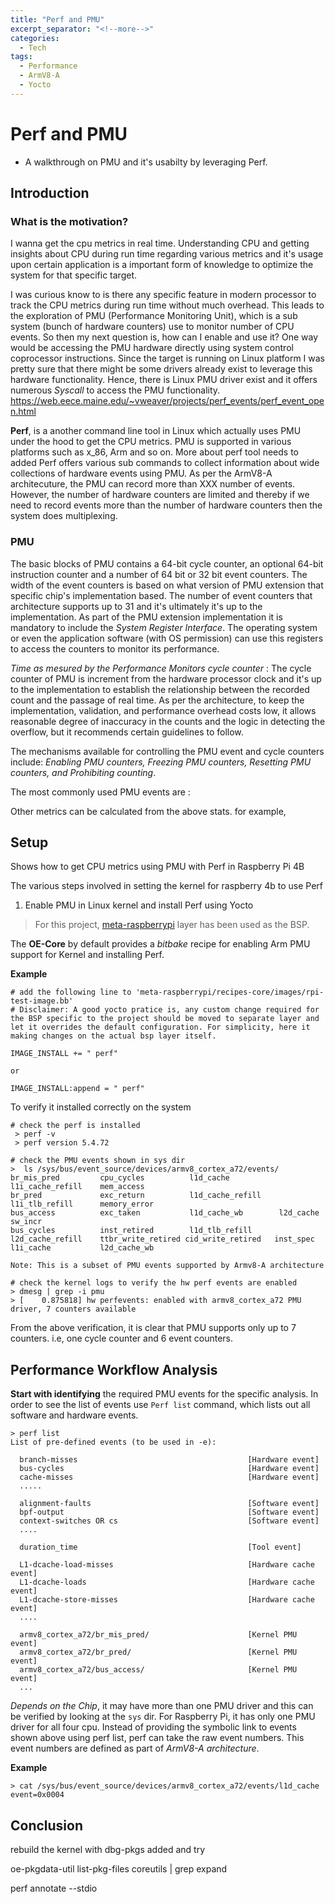 ```yaml
---
title: "Perf and PMU"
excerpt_separator: "<!--more-->"
categories:
  - Tech
tags:
  - Performance
  - ArmV8-A
  - Yocto
---
```


# Perf and PMU
 - A walkthrough on PMU and it's usabilty by leveraging Perf.

## Introduction

### What is the motivation?

I wanna get the cpu metrics in real time. Understanding CPU and getting insights about CPU during run time regarding various metrics and it's usage upon certain application is a important form of knowledge to optimize the system for that specific target.

I was curious know to is there any specific feature in modern processor to track the CPU metrics during run time without much overhead. This leads to the exploration of PMU (Performance Monitoring Unit), which is a sub system (bunch of hardware counters) use to monitor number of CPU events. So then my next question is, how can I enable and use it? One way would be accessing the PMU hardware directly using system control coprocessor instructions. Since the target is running on Linux platform I was pretty sure that there might be some drivers already exist to leverage this hardware functionality. Hence, there is Linux PMU driver exist and it offers numerous *Syscall* to access the PMU functionality. https://web.eece.maine.edu/~vweaver/projects/perf_events/perf_event_open.html

**Perf**, is a another command line tool in Linux which actually uses PMU under the hood to get the CPU metrics. PMU is supported in various platforms such as x_86, Arm and so on.
More about perf tool needs to added
Perf offers various sub commands to collect information about wide collections of hardware events using PMU. As per the ArmV8-A architecuture, the PMU can record more than XXX number of events. However, the number of hardware counters are limited and thereby if we need to record events more than the number of hardware counters then the system does multiplexing.

### PMU

The basic blocks of PMU contains a 64-bit cycle counter, an optional 64-bit instruction counter and a number of 64 bit or 32 bit event counters. The width of the event counters is based on what version of PMU extension that specific chip's implementation based. The number of event counters that architecture supports up to 31 and it's ultimately it's up to the implementation. As part of the PMU extension implementation it is mandatory to include the *System Register Interface*. The operating system or even the application software (with OS permission) can use this registers to access the counters to monitor its performance.

*Time as mesured by the Performance Monitors cycle counter* : The cycle counter of PMU is increment from the hardware processor clock and it's up to the implementation to establish the relationship between the recorded count and the passage of real time. As per the architecture, to keep the implementation, validation, and performance overhead costs low, it allows reasonable degree of inaccuracy in the counts and the logic in detecting the overflow, but it recommends certain guidelines to follow.

The mechanisms available for controlling the PMU event and cycle counters include: *Enabling PMU counters, Freezing PMU counters, Resetting PMU counters, and Prohibiting counting*.

The most commonly used PMU events are :

Other metrics can be calculated from the above stats. for example,

## Setup

Shows how to get CPU metrics using PMU with Perf in Raspberry Pi 4B

The various steps involved in setting the kernel for raspberry 4b to use Perf

1. Enable PMU in Linux kernel and install Perf using Yocto
  > For this project, [meta-raspberrypi](https://git.yoctoproject.org/meta-raspberrypi/log/?h=dunfell) layer has been used as the BSP.

  The **OE-Core** by default provides a *bitbake* recipe for enabling Arm PMU support for Kernel and installing Perf.

  **Example**

  ```
  # add the following line to 'meta-raspberrypi/recipes-core/images/rpi-test-image.bb'
  # Disclaimer: A good yocto pratice is, any custom change required for the BSP specific to the project should be moved to separate layer and let it overrides the default configuration. For simplicity, here it making changes on the actual bsp layer itself.

  IMAGE_INSTALL += " perf"

  or

  IMAGE_INSTALL:append = " perf"

  ```

  To verify it installed correctly on the system

  ```
  # check the perf is installed
   > perf -v
   > perf version 5.4.72

  # check the PMU events shown in sys dir
  >  ls /sys/bus/event_source/devices/armv8_cortex_a72/events/
  br_mis_pred         cpu_cycles          l1d_cache           l1i_cache_refill    mem_access
  br_pred             exc_return          l1d_cache_refill    l1i_tlb_refill      memory_error
  bus_access          exc_taken           l1d_cache_wb        l2d_cache           sw_incr
  bus_cycles          inst_retired        l1d_tlb_refill      l2d_cache_refill    ttbr_write_retired cid_write_retired   inst_spec           l1i_cache           l2d_cache_wb

  Note: This is a subset of PMU events supported by Armv8-A architecture

  # check the kernel logs to verify the hw perf events are enabled
  > dmesg | grep -i pmu
  > [    0.875818] hw perfevents: enabled with armv8_cortex_a72 PMU driver, 7 counters available
  ```
  From the above verification, it is clear that PMU supports only up to 7 counters. i.e, one cycle counter and 6 event counters.

## Performance Workflow Analysis

**Start with identifying** the required PMU events for the specific analysis. In order to see the list of events use `Perf list` command, which lists out all software and hardware events.

```
> perf list
List of pre-defined events (to be used in -e):

  branch-misses                                      [Hardware event]
  bus-cycles                                         [Hardware event]
  cache-misses                                       [Hardware event]
  .....

  alignment-faults                                   [Software event]
  bpf-output                                         [Software event]
  context-switches OR cs                             [Software event]
  ....

  duration_time                                      [Tool event]

  L1-dcache-load-misses                              [Hardware cache event]
  L1-dcache-loads                                    [Hardware cache event]
  L1-dcache-store-misses                             [Hardware cache event]
  ....

  armv8_cortex_a72/br_mis_pred/                      [Kernel PMU event]
  armv8_cortex_a72/br_pred/                          [Kernel PMU event]
  armv8_cortex_a72/bus_access/                       [Kernel PMU event]
  ...

```
*Depends on the Chip*, it may have more than one PMU driver and this can be verified by looking at the `sys` dir. For Raspberry Pi, it has only one PMU driver for all four cpu. Instead of providing the symbolic link to events shown above using perf list, perf can take the raw event numbers. This event numbers are defined as part of *ArmV8-A architecture*.

**Example**
```
> cat /sys/bus/event_source/devices/armv8_cortex_a72/events/l1d_cache
event=0x0004

```

## Conclusion

rebuild the kernel with dbg-pkgs added and try

oe-pkgdata-util list-pkg-files coreutils | grep expand

perf annotate --stdio